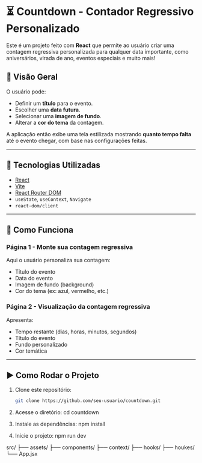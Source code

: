 # ⏳ Countdown - Contador Regressivo Personalizado

Este é um projeto feito com **React** que permite ao usuário criar uma contagem regressiva personalizada para qualquer data importante, como aniversários, virada de ano, eventos especiais e muito mais!

## 📸 Visão Geral

O usuário pode:

- Definir um **título** para o evento.
- Escolher uma **data futura**.
- Selecionar uma **imagem de fundo**.
- Alterar a **cor do tema** da contagem.

A aplicação então exibe uma tela estilizada mostrando **quanto tempo falta** até o evento chegar, com base nas configurações feitas.

---

## 🔧 Tecnologias Utilizadas

- [React](https://reactjs.org/)
- [Vite](https://vitejs.dev/)
- [React Router DOM](https://reactrouter.com/)
- `useState`, `useContext`, `Navigate`
- `react-dom/client`

---

## 🧭 Como Funciona

### Página 1 - Monte sua contagem regressiva

Aqui o usuário personaliza sua contagem:

- Título do evento
- Data do evento
- Imagem de fundo (background)
- Cor do tema (ex: azul, vermelho, etc.)

### Página 2 - Visualização da contagem regressiva

Apresenta:

- Tempo restante (dias, horas, minutos, segundos)
- Título do evento
- Fundo personalizado
- Cor temática

---

## ▶️ Como Rodar o Projeto

1. Clone este repositório:

   ```bash
   git clone https://github.com/seu-usuario/countdown.git

   ```

2. Acesse o diretório:
   cd countdown

3. Instale as dependências:
   npm install

4. Inicie o projeto:
   npm run dev

src/
├── assets/
├── components/
├── context/
├── hooks/
├── houkes/
└── App.jsx

